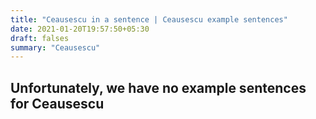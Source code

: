 ```yaml
---
title: "Ceausescu in a sentence | Ceausescu example sentences"
date: 2021-01-20T19:57:50+05:30
draft: falses
summary: "Ceausescu"
---
```

## Unfortunately, we have no example sentences for Ceausescu                 
